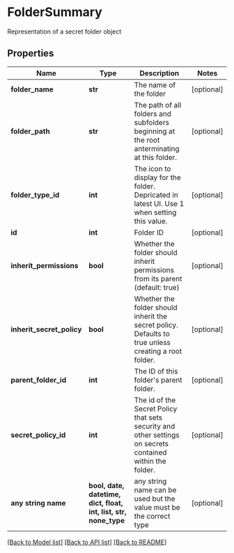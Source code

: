 # FolderSummary

Representation of a secret folder object

## Properties
Name | Type | Description | Notes
------------ | ------------- | ------------- | -------------
**folder_name** | **str** | The name of the folder | [optional] 
**folder_path** | **str** | The path of all folders and subfolders beginning at the root anterminating at this folder. | [optional] 
**folder_type_id** | **int** | The icon to display for the folder. Depricated in latest UI. Use 1 when setting this value. | [optional] 
**id** | **int** | Folder ID | [optional] 
**inherit_permissions** | **bool** | Whether the folder should inherit permissions from its parent (default: true) | [optional] 
**inherit_secret_policy** | **bool** | Whether the folder should inherit the secret policy.  Defaults to true unless creating a root folder. | [optional] 
**parent_folder_id** | **int** | The ID of this folder&#39;s parent folder. | [optional] 
**secret_policy_id** | **int** | The id of the Secret Policy that sets security and other settings on secrets contained within the folder. | [optional] 
**any string name** | **bool, date, datetime, dict, float, int, list, str, none_type** | any string name can be used but the value must be the correct type | [optional]

[[Back to Model list]](../README.md#documentation-for-models) [[Back to API list]](../README.md#documentation-for-api-endpoints) [[Back to README]](../README.md)


